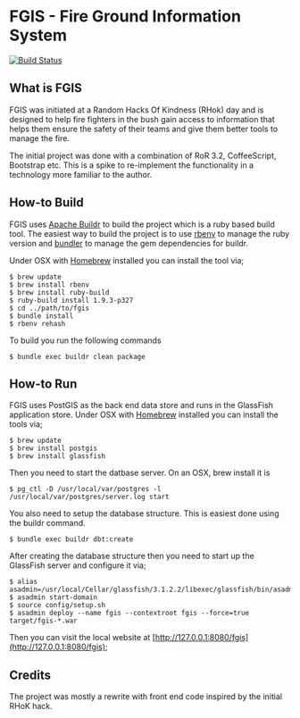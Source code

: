 FGIS - Fire Ground Information System
=====================================

[![Build Status](https://secure.travis-ci.org/rhok-melbourne/fgis-java.png?branch=master)](http://travis-ci.org/rhok-melbourne/fgis-java)

What is FGIS
--------------

FGIS was initiated at a Random Hacks Of Kindness (RHok) day and is designed to help fire fighters in the bush gain access to information that helps them ensure the safety of their teams and give them better tools to manage the fire.

The initial project was done with a combination of RoR 3.2, CoffeeScript, Bootstrap etc. This is a spike to re-implement the functionality in a technology more familiar to the author.

How-to Build
------------

FGIS uses [Apache Buildr](http://buildr.apache.org) to build the project which is a ruby based build tool. The easiest way to build the project is to use [rbenv](https://github.com/sstephenson/rbenv) to manage the ruby version and [bundler](http://gembundler.com/) to manage the gem dependencies for buildr.

Under OSX with [Homebrew](http://mxcl.github.com/homebrew/) installed you can install the tool via;

    $ brew update
    $ brew install rbenv
    $ brew install ruby-build
    $ ruby-build install 1.9.3-p327
    $ cd ../path/to/fgis
    $ bundle install
    $ rbenv rehash

To build you run the following commands

    $ bundle exec buildr clean package

How-to Run
----------

FGIS uses PostGIS as the back end data store and runs in the GlassFish application store. Under OSX with [Homebrew](http://mxcl.github.com/homebrew/) installed you can install the tools via;

    $ brew update
    $ brew install postgis
    $ brew install glassfish

Then you need to start the datbase server. On an OSX, brew install it is

    $ pg_ctl -D /usr/local/var/postgres -l /usr/local/var/postgres/server.log start

You also need to setup the database structure. This is easiest done using the buildr command.

    $ bundle exec buildr dbt:create

After creating the database structure then you need to start up the GlassFish server and configure it via;

    $ alias asadmin=/usr/local/Cellar/glassfish/3.1.2.2/libexec/glassfish/bin/asadmin
    $ asadmin start-domain
    $ source config/setup.sh
    $ asadmin deploy --name fgis --contextroot fgis --force=true target/fgis-*.war

Then you can visit the local website at [http://127.0.0.1:8080/fgis](http://127.0.0.1:8080/fgis);

Credits
-------

The project was mostly a rewrite with front end code inspired by the initial RHoK hack.
